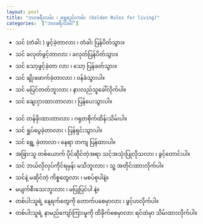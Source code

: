 ```yaml
---
layout: post
title: "ဘဝခရီးလမ်း ၊ ရွှေစည်းကမ်း (Golden Rules for living)"
categories:  ["ဘဝခရီးလမ်း"]
---
```


- သင် (တံခါး ) ဖွင့်ခဲ့တာလား ၊ တံခါး ပြန်ပိတ်သွား။
- သင် ခလုတ်ဖွင့်တာလား ၊ ခလုတ်ပြန်ပိတ်သွား။
- သင် သော့ဖွင့်ခဲ့တာ လား ၊ သော့ ပြန်ခတ်သွား။
- သင် ချိုးဖောက်ခဲ့တာလား ၊ ဝန်ခံသွားပါ။
-  သင် မပြင်တတ်ဘူးလား ၊ နားလည်သူခေါ်လိုက်ပါ။
- သင် ချေးငှားထားတာလား ၊ ပြန်ပေးသွားပါ။
<!-- more -->
- သင် တန်ဖိုးထားတာလား ၊ ဂရုတစိုက်ထိန်းသိမ်းပါ။
- သင် ရှုပ်ပွေခဲ့တာလား ၊ ပြန်ရှင်းသွားပါ။
- သင် ရွှေ့ ခဲ့တာလာ ၊ နေရာ တကျ ပြန်ထားပါ။
-  အခြားသူ တစ်ယောက် ပိုင်ဆိုင်တဲ့အရာ သင့်အသုံးပြုလိုသလား ၊ ခွင့်တောင်းပါ။
- သင် ဘယ်လိုလုပ်ကိုင်ရမှန်း မသိဘူးလား ၊ သူ့ အတိုင်းထားလိုက်ပါ။
- သင်နဲ့ မဆိုင်တဲ့ ကိစ္စတွေလား ၊ မစပ်စုပါနဲ့။
- မပျက်စီးသေးဘူးလား ၊ မပြုပြင်ပါ နဲ့။
- တစ်ပါးသူရဲ့ နေ့ရက်တွေကို တောက်ပစေမှာလား ၊ ဖွင့်ဟလိုက်ပါ။
- တစ်ပါးသူရဲ့ နာမည်ကျော်ကြားမူကို ထိခိုက်စေမှာလား ရင်ထဲမှာ သိမ်းထားလိုက်ပါ။  

